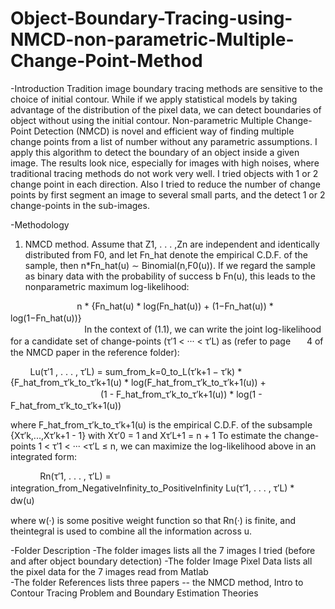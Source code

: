 # Object-Boundary-Tracing-using-NMCD-non-parametric-Multiple-Change-Point-Method
-Introduction
Tradition image boundary tracing methods are sensitive to the choice of initial contour. While if we apply statistical models by taking advantage of the distribution of the pixel data, we can detect boundaries of object without using the initial contour. Non-parametric Multiple Change-Point Detection (NMCD) is novel and efficient way of finding multiple change points from a list of number without any parametric assumptions. I apply this algorithm to detect the boundary of an object inside a given image. The results look nice, especially for images with high noises, where traditional tracing methods do not work very well. I tried objects with 1 or 2 change point in each direction. Also I tried to reduce the number of change points by first segment an image to several small parts, and the detect 1 or 2 change-points in the sub-images.

-Methodology
1. NMCD method. 
   Assume that Z1, . . . ,Zn are independent and identically distributed from F0, and let Fn_hat denote the empirical C.D.F. of the
   sample, then n*Fn_hat(u) ∼ Binomial(n,F0(u)). If we regard the sample as binary data with the probability of success b Fn(u), this        leads to the nonparametric maximum log-likelihood:                                     
   
                            n * {Fn_hat(u) * log(Fn_hat(u)) + (1−Fn_hat(u)) * log(1−Fn_hat(u))}　                           
                            
   In the context of (1.1), we can write the joint log-likelihood for a candidate set of change-points (τ′1 < ··· < τ′L) as (refer to page 　  4 of the NMCD paper in the reference folder):                                      
                        
         Lu(τ′1 , . . . , τ′L) = sum_from_k=0_to_L(τ′k+1 − τ′k) * {F_hat_from_τ′k_to_τ′k+1(u) * log(F_hat_from_τ′k_to_τ′k+1(u)) +         
 　                                 (1 - F_hat_from_τ′k_to_τ′k+1(u)) * log(1 - F_hat_from_τ′k_to_τ′k+1(u))                
                                    
   where F_hat_from_τ′k_to_τ′k+1(u) is the empirical C.D.F. of the subsample {Xτ′k,...,Xτ′k+1 - 1} with Xτ′0 = 1 and Xτ′L+1 = n + 1
   To estimate the change-points 1 < τ′1 < ··· <τ′L ≤ n, we can maximize the log-likelihood above in an integrated form:      
                                    
             Rn(τ′1, . . . , τ′L) = integration_from_NegativeInfinity_to_PositiveInfinity Lu(τ′1, . . . , τ′L) *　dw(u)　　
                                                                              
   where w(·) is some positive weight function so that Rn(·) is finite, and theintegral is used to combine all the information across u.                                                                                   
             
-Folder Description
 -The folder images lists all the 7 images I tried (before and after object boundary detection) 
 -The folder Image Pixel Data lists all the pixel data for the 7 images read from Matlab                
 -The folder References lists three papers -- the NMCD method, Intro to Contour Tracing Problem and Boundary Estimation Theories

